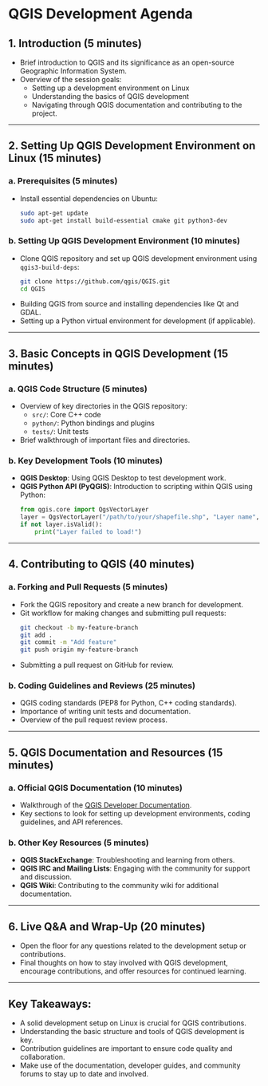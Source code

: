 # QGIS Development Agenda

## 1. Introduction (5 minutes)
- Brief introduction to QGIS and its significance as an open-source Geographic Information System.
- Overview of the session goals:
  - Setting up a development environment on Linux
  - Understanding the basics of QGIS development
  - Navigating through QGIS documentation and contributing to the project.

---

## 2. Setting Up QGIS Development Environment on Linux (15 minutes)
### a. Prerequisites (5 minutes)
- Install essential dependencies on Ubuntu:
    ```bash
    sudo apt-get update
    sudo apt-get install build-essential cmake git python3-dev
    ```

### b. Setting Up QGIS Development Environment (10 minutes)
- Clone QGIS repository and set up QGIS development environment using `qgis3-build-deps`:
    ```bash
    git clone https://github.com/qgis/QGIS.git
    cd QGIS
    ```
- Building QGIS from source and installing dependencies like Qt and GDAL.
- Setting up a Python virtual environment for development (if applicable).

---

## 3. Basic Concepts in QGIS Development (15 minutes)
### a. QGIS Code Structure (5 minutes)
- Overview of key directories in the QGIS repository:
    - `src/`: Core C++ code
    - `python/`: Python bindings and plugins
    - `tests/`: Unit tests
- Brief walkthrough of important files and directories.

### b. Key Development Tools (10 minutes)
- **QGIS Desktop**: Using QGIS Desktop to test development work.
- **QGIS Python API (PyQGIS)**: Introduction to scripting within QGIS using Python:
    ```python
    from qgis.core import QgsVectorLayer
    layer = QgsVectorLayer("/path/to/your/shapefile.shp", "Layer name", "ogr")
    if not layer.isValid():
        print("Layer failed to load!")
    ```

---

## 4. Contributing to QGIS (40 minutes)
### a. Forking and Pull Requests (5 minutes)
- Fork the QGIS repository and create a new branch for development.
- Git workflow for making changes and submitting pull requests:
    ```bash
    git checkout -b my-feature-branch
    git add .
    git commit -m "Add feature"
    git push origin my-feature-branch
    ```
- Submitting a pull request on GitHub for review.

### b. Coding Guidelines and Reviews (25 minutes)
- QGIS coding standards (PEP8 for Python, C++ coding standards).
- Importance of writing unit tests and documentation.
- Overview of the pull request review process.

---

## 5. QGIS Documentation and Resources (15 minutes)
### a. Official QGIS Documentation (10 minutes)
- Walkthrough of the [QGIS Developer Documentation](https://qgis.org/en/docs/).
- Key sections to look for setting up development environments, coding guidelines, and API references.

### b. Other Key Resources (5 minutes)
- **QGIS StackExchange**: Troubleshooting and learning from others.
- **QGIS IRC and Mailing Lists**: Engaging with the community for support and discussion.
- **QGIS Wiki**: Contributing to the community wiki for additional documentation.

---

## 6. Live Q&A and Wrap-Up (20 minutes)
- Open the floor for any questions related to the development setup or contributions.
- Final thoughts on how to stay involved with QGIS development, encourage contributions, and offer resources for continued learning.

---

## Key Takeaways:
- A solid development setup on Linux is crucial for QGIS contributions.
- Understanding the basic structure and tools of QGIS development is key.
- Contribution guidelines are important to ensure code quality and collaboration.
- Make use of the documentation, developer guides, and community forums to stay up to date and involved.
